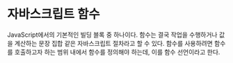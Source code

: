 # 자바스크립트 함수
 JavaScript에서의 기본적인 빌딩 블록 중 하나이다. 함수는 결국 작업을 수행하거나 값을 계산하는 문장 집합 같은 자바스크립트 절차라고 할 수 있다. 함수를 사용하려면 함수를 호출하고자 하는 범위 내에서 함수를 정의해야 하는데, 이를 함수 선언이라고 한다.
